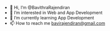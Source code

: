 - 👋 Hi, I’m @BavithraRajendiran
- 👀 I’m interested in Web and App Development
- 🌱 I’m currently learning App Development
- 📫 How to reach me bavirajendiran@gmail.com

<!---
BavithraRajendiran/BavithraRajendiran is a ✨ special ✨ repository because its `README.md` (this file) appears on your GitHub profile.
You can click the Preview link to take a look at your changes.
--->
